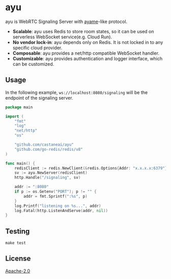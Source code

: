 # ayu

ayu is WebRTC Signaling Server with [ayame](https://github.com/OpenAyame/ayame)-like protocol.

- **Scalable**: ayu uses Redis to store room states, so it can be used on serverless WebSocket service(e.g. Cloud Run).
- **No vendor lock-in**: ayu depends only on Redis. It is not locked in to any specific cloud provider.
- **Composable**: ayu provides a net/http compatible WebSocket handler.
- **Customizable**: ayu provides authentication and logger interface, which can be customized.

## Usage

In the following example, `ws://localhost:8080/signaling` will be the endpoint of the signaling server.

```go
package main

import (
	"fmt"
	"log"
	"net/http"
	"os"

	"github.com/castaneai/ayu"
	"github.com/go-redis/redis/v8"
)

func main() {
	redisClient := redis.NewClient(&redis.Options{Addr: "x.x.x.x:6379"})
	sv := ayu.NewServer(redisClient)
	http.Handle("/signaling", sv)

	addr := ":8080"
	if p := os.Getenv("PORT"); p != "" {
		addr = fmt.Sprintf(":%s", p)
	}
	log.Printf("listening on %s...", addr)
	log.Fatal(http.ListenAndServe(addr, nil))
}
```

## Testing

```
make test
```

## License 

[Apache-2.0](./LICENSE)
